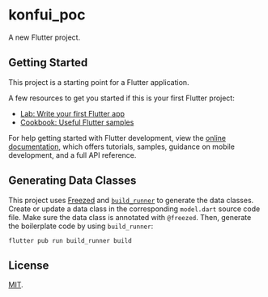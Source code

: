 # konfui_poc

A new Flutter project.

## Getting Started

This project is a starting point for a Flutter application.

A few resources to get you started if this is your first Flutter project:

- [Lab: Write your first Flutter app](https://docs.flutter.dev/get-started/codelab)
- [Cookbook: Useful Flutter samples](https://docs.flutter.dev/cookbook)

For help getting started with Flutter development, view the
[online documentation](https://docs.flutter.dev/), which offers tutorials,
samples, guidance on mobile development, and a full API reference.

## Generating Data Classes

This project uses [Freezed](https://pub.dev/packages/freezed) and [`build_runner`](https://pub.dev/packages/build_runner) to generate the data classes.
Create or update a data class in the corresponding `model.dart` source code file.
Make sure the data class is annotated with `@freezed`.
Then, generate the boilerplate code by using `build_runner`:

```shell
flutter pub run build_runner build
```

## License

[MIT](./LICENSE.md).